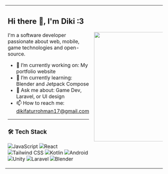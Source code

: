 <table>
  <tr>
    <td>

## Hi there 👋, I'm Diki :3  
I'm a software developer passionate about web, mobile, game technologies and open-source.
- 🔭 I’m currently working on: My portfolio website  
- 🌱 I’m currently learning: Blender and Jetpack Compose  
- 💬 Ask me about: Game Dev, Laravel, or UI design  
- 📫 How to reach me: dikifaturrohman17@gmail.com  
---
### 🛠 Tech Stack
![JavaScript](https://img.shields.io/badge/-JavaScript-333333?style=flat&logo=javascript)
![React](https://img.shields.io/badge/-React-333333?style=flat&logo=react)
![Tailwind CSS](https://img.shields.io/badge/-TailwindCSS-333333?style=flat&logo=tailwind-css)
![Kotlin](https://img.shields.io/badge/-Kotlin-333333?style=flat&logo=kotlin)
![Android](https://img.shields.io/badge/-Android-333333?style=flat&logo=android)
![Unity](https://img.shields.io/badge/-Unity-333333?style=flat&logo=unity)
![Laravel](https://img.shields.io/badge/-Laravel-333333?style=flat&logo=laravel)
![Blender](https://img.shields.io/badge/-Blender-333333?style=flat&logo=blender)

</td>
    <td align="center">
      <img src="https://i.imgur.com/BcsXJuz.gif" width="350"/>
    </td>
  </tr>
</table>


<!--
**DikiFaturrohman/DikiFaturrohman** is a ✨ _special_ ✨ repository because its `README.md` (this file) appears on your GitHub profile.

Here are some ideas to get you started:

- 🔭 I’m currently working on ...
- 🌱 I’m currently learning ...
- 👯 I’m looking to collaborate on ...
- 🤔 I’m looking for help with ...
- 💬 Ask me about ...
- 📫 How to reach me: ...
- 😄 Pronouns: ...
- ⚡ Fun fact: ...
-->
